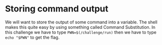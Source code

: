 # Storing command output

We will want to store the output of some command into a variable. The shell makes this quite easy by using something called Command Substitution.
In this challenge we have to type `PWN=$(/challenge/run)` then we have to type `echo "$PWN"` to get the flag.
